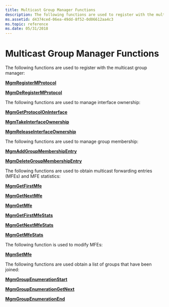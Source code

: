 ```yaml
---
title: Multicast Group Manager Functions
description: The following functions are used to register with the multicast group manager
ms.assetid: d4374ced-06ea-49dd-8f52-0d06612aa4c3
ms.topic: reference
ms.date: 05/31/2018
---
```


# Multicast Group Manager Functions

The following functions are used to register with the multicast group manager:

[**MgmRegisterMProtocol**](/windows/desktop/api/Mgm/nf-mgm-mgmregistermprotocol)

[**MgmDeRegisterMProtocol**](/windows/desktop/api/Mgm/nf-mgm-mgmderegistermprotocol)

The following functions are used to manage interface ownership:

[**MgmGetProtocolOnInterface**](/windows/desktop/api/Mgm/nf-mgm-mgmgetprotocoloninterface)

[**MgmTakeInterfaceOwnership**](/windows/desktop/api/Mgm/nf-mgm-mgmtakeinterfaceownership)

[**MgmReleaseInterfaceOwnership**](/windows/desktop/api/Mgm/nf-mgm-mgmreleaseinterfaceownership)

The following functions are used to manage group membership:

[**MgmAddGroupMembershipEntry**](/windows/desktop/api/Mgm/nf-mgm-mgmaddgroupmembershipentry)

[**MgmDeleteGroupMembershipEntry**](/windows/desktop/api/Mgm/nf-mgm-mgmdeletegroupmembershipentry)

The following functions are used to obtain multicast forwarding entries (MFEs) and MFE statistics:

[**MgmGetFirstMfe**](/windows/desktop/api/Mgm/nf-mgm-mgmgetfirstmfe)

[**MgmGetNextMfe**](/windows/desktop/api/Mgm/nf-mgm-mgmgetnextmfe)

[**MgmGetMfe**](/windows/desktop/api/Mgm/nf-mgm-mgmgetmfe)

[**MgmGetFirstMfeStats**](/windows/desktop/api/Mgm/nf-mgm-mgmgetfirstmfestats)

[**MgmGetNextMfeStats**](/windows/desktop/api/Mgm/nf-mgm-mgmgetnextmfestats)

[**MgmGetMfeStats**](/windows/desktop/api/Mgm/nf-mgm-mgmgetmfestats)

The following function is used to modify MFEs:

[**MgmSetMfe**](/windows/desktop/api/Mgm/nf-mgm-mgmsetmfe)

The following functions are used obtain a list of groups that have been joined:

[**MgmGroupEnumerationStart**](/windows/desktop/api/Mgm/nf-mgm-mgmgroupenumerationstart)

[**MgmGroupEnumerationGetNext**](/windows/desktop/api/Mgm/nf-mgm-mgmgroupenumerationgetnext)

[**MgmGroupEnumerationEnd**](/windows/desktop/api/Mgm/nf-mgm-mgmgroupenumerationend)

 

 




